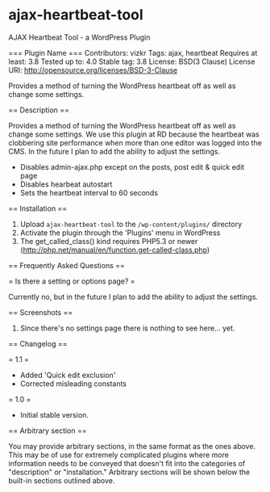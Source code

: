 ajax-heartbeat-tool
===================

AJAX Heartbeat Tool - a WordPress Plugin

=== Plugin Name ===
Contributors: vizkr
Tags: ajax, heartbeat
Requires at least: 3.8
Tested up to: 4.0
Stable tag: 3.8
License: BSD(3 Clause)
License URI: http://opensource.org/licenses/BSD-3-Clause

Provides a method of turning the WordPress heartbeat off as well as change some settings.

== Description ==

Provides a method of turning the WordPress heartbeat off as well as change some settings. We use this plugin at RD because the heartbeat was clobbering site performance when more than one editor was logged into the CMS. In the future I plan to add the ability to adjust the settings.

+ Disables admin-ajax.php except on the posts, post edit & quick edit page
+ Disables hearbeat autostart
+ Sets the heartbeat interval to 60 seconds

== Installation ==

1. Upload `ajax-heartbeat-tool` to the `/wp-content/plugins/` directory
2. Activate the plugin through the 'Plugins' menu in WordPress
3. The get_called_class() kind requires PHP5.3 or newer
   (http://php.net/manual/en/function.get-called-class.php)
   
== Frequently Asked Questions ==

= Is there a setting or options page? =

Currently no, but in the future I plan to add the ability to adjust the settings.

== Screenshots ==

1. Since there's no settings page there is nothing to see here... yet. 

== Changelog ==

= 1.1 =
* Added 'Quick edit exclusion'
* Corrected misleading constants

= 1.0 =
* Initial stable version.

== Arbitrary section ==

You may provide arbitrary sections, in the same format as the ones above.  This may be of use for extremely 
complicated
plugins where more information needs to be conveyed that doesn't fit into the categories of "description" or
"installation."  Arbitrary sections will be shown below the built-in sections outlined above.




